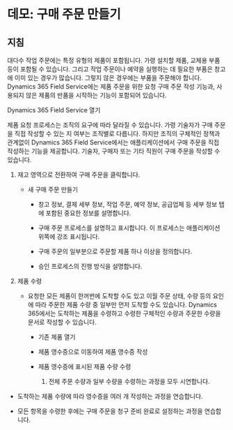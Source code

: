 ﻿---
demo:
    title: '데모: 구매 주문 만들기'
    module: '모듈 4: Dynamics 365 Field Service의 기본 사항 파악'
---

# 데모: 구매 주문 만들기

## 지침

대다수 작업 주문에는 특정 유형의 제품이 포함됩니다. 가령 설치할 제품, 교체용 부품 등이 포함될 수 있습니다. 그리고 작업 주문이나 예약을 실행하는 데 필요한 부품은 창고에 이미 있는 경우가 많습니다. 그렇지 않은 경우에는 부품을 주문해야 합니다. Dynamics 365 Field Service에는 제품 주문을 위한 요청 구매 주문 작성 기능과, 사용되지 않은 제품의 반품을 시작하는 기능이 포함되어 있습니다. 

 

Dynamics 365 Field Service 열기 

 

제품 요청 프로세스는 조직의 요구에 따라 달라질 수 있습니다. 가령 기술자가 구매 주문을 직접 작성할 수 있는 지 여부는 조직별로 다릅니다. 하지만 조직의 구체적인 정책과 관계없이 Dynamics 365 Field Service에서는 애플리케이션에서 구매 주문을 직접 작성하는 기능을 제공합니다. 기술자, 구매자 또는 기타 직원이 구매 주문을 작성할 수 있습니다. 

1. 재고 영역으로 전환하여 구매 주문을 클릭합니다.

	- 새 구매 주문 만들기

		- 창고 정보, 결제 세부 정보, 작업 주문, 예약 정보, 공급업체 등 세부 정보 탭에 포함된 중요한 정보를 설명합니다. 

		- 구매 주문 프로세스를 설명하고 표시합니다. 이 프로세스는 애플리케이션 위쪽에 강조 표시됩니다. 

		- 구매 주문의 일부분으로 주문할 제품 하나 이상을 정의합니다. 

		- 승인 프로세스의 진행 방식을 설명합니다.

2. 제품 수령

	- 요청한 모든 제품이 한꺼번에 도착할 수도 있고 이월 주문 상태, 수량 등의 요인에 따라 주문한 제품 수량 중 일부만 먼저 도착할 수도 있습니다. Dynamics 365에서는 도착하는 제품을 수령하고 수령한 구체적인 수량과 주문한 수량을 문서로 작성할 수 있습니다. 

		- 기존 제품 열기

		- 제품 영수증으로 이동하여 제품 영수증 작성

		- 제품 영수증에 표시된 제품 수량 수령 

			1. 전체 주문 수량과 일부 수량을 수령하는 과정을 모두 시연합니다. 

- 도착하는 제품 수량에 따라 영수증을 여러 개 작성하는 과정을 연습합니다. 

- 모든 항목을 수령한 후에는 구매 주문을 청구 준비 완료로 설정하는 과정을 연습합니다. 
